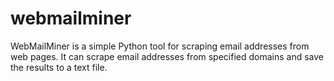 # webmailminer
WebMailMiner is a simple Python tool for scraping email addresses from web pages. It can scrape email addresses from specified domains and save the results to a text file.
